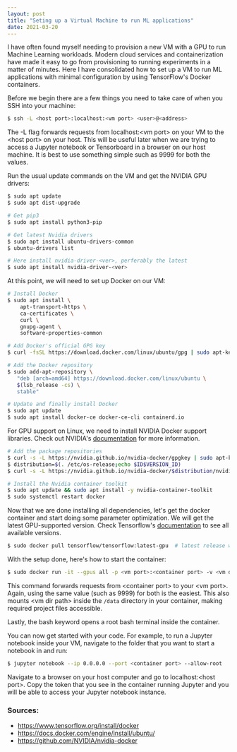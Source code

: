 ```yaml
---
layout: post
title: "Seting up a Virtual Machine to run ML applications"
date: 2021-03-20
---
```


I have often found myself needing to provision a new VM with a GPU to run Machine Learning workloads. Modern cloud services and containerization have made it easy to go from provisioning to running experiments in a matter of minutes. Here I have consolidated how to set up a VM to run ML applications with minimal configuration by using TensorFlow's Docker containers.

Before we begin there are a few things you need to take care of when you SSH into your machine:

```bash
$ ssh -L <host port>:localhost:<vm port> <user>@<address>
```

The -L flag forwards requests from localhost:\<vm port\> on your VM to the \<host port\> on your host. This will be useful later when we are trying to access a Jupyter notebook or Tensorboard in a browser on our host machine. It is best to use something simple such as 9999 for both the values.

Run the usual update commands on the VM and get the NVIDIA GPU drivers:

```bash
$ sudo apt update
$ sudo apt dist-upgrade

# Get pip3
$ sudo apt install python3-pip

# Get latest Nvidia drivers
$ sudo apt install ubuntu-drivers-common
$ ubuntu-drivers list

# Here install nvidia-driver-<ver>, perferably the latest
$ sudo apt install nvidia-driver-<ver>
```

At this point, we will need to set up Docker on our VM:

```bash
# Install Docker
$ sudo apt install \
    apt-transport-https \
    ca-certificates \
    curl \
    gnupg-agent \
    software-properties-common

# Add Docker's official GPG key
$ curl -fsSL https://download.docker.com/linux/ubuntu/gpg | sudo apt-key add -

# Add the Docker repository
$ sudo add-apt-repository \
   "deb [arch=amd64] https://download.docker.com/linux/ubuntu \
   $(lsb_release -cs) \
   stable"

# Update and finally install Docker
$ sudo apt update
$ sudo apt install docker-ce docker-ce-cli containerd.io
```

For GPU support on Linux, we need to install NVIDIA Docker support libraries. Check out NVIDIA's [documentation](https://nvidia.github.io/nvidia-docker/) for more information.

```bash
# Add the package repositories
$ curl -s -L https://nvidia.github.io/nvidia-docker/gpgkey | sudo apt-key add -
$ distribution=$(. /etc/os-release;echo $ID$VERSION_ID)
$ curl -s -L https://nvidia.github.io/nvidia-docker/$distribution/nvidia-docker. \ list | sudo tee /etc/apt/sources.list.d/nvidia-docker.list

# Install the Nvidia container toolkit
$ sudo apt update && sudo apt install -y nvidia-container-toolkit
$ sudo systemctl restart docker
```
Now that we are done installing all dependencies, let's get the docker container and start doing some parameter optimization. We will get the latest GPU-supported version. Check Tensorflow's [documentation](https://www.tensorflow.org/install/docker) to see all available versions. 

```bash
$ sudo docker pull tensorflow/tensorflow:latest-gpu  # latest release w/ GPU support
```

With the setup done, here's how to start the container:

```bash
$ sudo docker run -it --gpus all -p <vm port>:<container port> -v <vm dir path>:/data tensorflow/tensorflow:latest-gpu bash
```

This command forwards requests from \<container port\> to your \<vm port\>. Again, using the same value (such as 9999) for both is the easiest. This also mounts \<vm dir path\> inside the `/data` directory in your container, making required project files accessible.

Lastly, the bash keyword opens a root bash terminal inside the container.

You can now get started with your code. For example, to run a Jupyter notebook inside your VM, navigate to the folder that you want to start a notebook in and run:

```bash
$ jupyter notebook --ip 0.0.0.0 --port <container port> --allow-root
```

Navigate to a browser on your host computer and go to localhost:\<host port\>. Copy the token that you see in the container running Jupyter and you will be able to access your Jupyter notebook instance.

### Sources:
* <https://www.tensorflow.org/install/docker>
* <https://docs.docker.com/engine/install/ubuntu/>
* <https://github.com/NVIDIA/nvidia-docker>